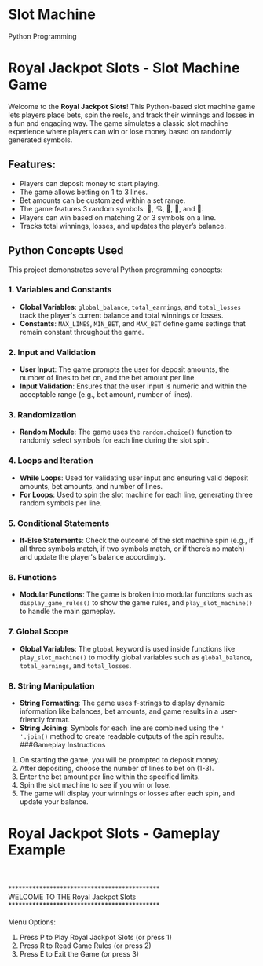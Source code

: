 # Slot Machine
Python Programming 
# Royal Jackpot Slots - Slot Machine Game
Welcome to the **Royal Jackpot Slots**! This Python-based slot machine game lets players place bets, spin the reels, and track their winnings and losses in a fun and engaging way. The game simulates a classic slot machine experience where players can win or lose money based on randomly generated symbols. <br>
## Features:
- Players can deposit money to start playing. <br>
- The game allows betting on 1 to 3 lines. <br>
- Bet amounts can be customized within a set range. <br>
- The game features 3 random symbols: 💛, 💘, 💚, 💙, and 💜. <br>
- Players can win based on matching 2 or 3 symbols on a line. <br>
- Tracks total winnings, losses, and updates the player’s balance. <br>
## Python Concepts Used
This project demonstrates several Python programming concepts: <br>
### 1. **Variables and Constants**
   - **Global Variables**: `global_balance`, `total_earnings`, and `total_losses` track the player's current balance and total winnings or losses. <br>
   - **Constants**: `MAX_LINES`, `MIN_BET`, and `MAX_BET` define game settings that remain constant throughout the game. <br>
### 2. **Input and Validation**
   - **User Input**: The game prompts the user for deposit amounts, the number of lines to bet on, and the bet amount per line. <br>
   - **Input Validation**: Ensures that the user input is numeric and within the acceptable range (e.g., bet amount, number of lines). <br>
### 3. **Randomization**
   - **Random Module**: The game uses the `random.choice()` function to randomly select symbols for each line during the slot spin. <br>
### 4. **Loops and Iteration**
   - **While Loops**: Used for validating user input and ensuring valid deposit amounts, bet amounts, and number of lines. <br>
   - **For Loops**: Used to spin the slot machine for each line, generating three random symbols per line. <br>
### 5. **Conditional Statements**
   - **If-Else Statements**: Check the outcome of the slot machine spin (e.g., if all three symbols match, if two symbols match, or if there’s no match) and update the player's balance accordingly. <br>
### 6. **Functions**
   - **Modular Functions**: The game is broken into modular functions such as `display_game_rules()` to show the game rules, and `play_slot_machine()` to handle the main gameplay. <br>
### 7. **Global Scope**
   - **Global Variables**: The `global` keyword is used inside functions like `play_slot_machine()` to modify global variables such as `global_balance`, `total_earnings`, and `total_losses`.<br>
### 8. **String Manipulation**
   - **String Formatting**: The game uses f-strings to display dynamic information like balances, bet amounts, and game results in a user-friendly format. <br>
   - **String Joining**: Symbols for each line are combined using the `' '.join()` method to create readable outputs of the spin results. <br>
###Gameplay Instructions
1.	On starting the game, you will be prompted to deposit money. <br>
2.	After depositing, choose the number of lines to bet on (1-3). <br>
3.	Enter the bet amount per line within the specified limits. <br>
4.	Spin the slot machine to see if you win or lose. <br>
5.	The game will display your winnings or losses after each spin, and update your balance. <br>



# Royal Jackpot Slots - Gameplay Example<br><br>
********************************************<br>
    WELCOME TO THE Royal Jackpot Slots<br>
********************************************<br><br>
Menu Options: <br>
1. Press P to Play Royal Jackpot Slots (or press 1) <br>
2. Press R to Read Game Rules (or press 2) <br>
3. Press E to Exit the Game (or press 3) <br>
